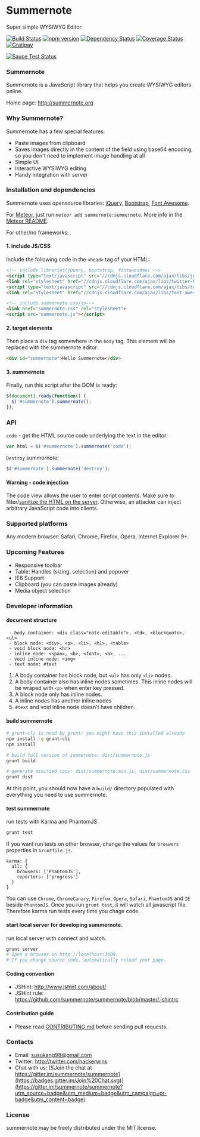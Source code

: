 # Summernote

Super simple WYSIWYG Editor.

[![Build Status](https://secure.travis-ci.org/summernote/summernote.svg)](http://travis-ci.org/summernote/summernote)
[![npm version](https://badge.fury.io/js/summernote.svg)](http://badge.fury.io/js/summernote)
[![Dependency Status](https://gemnasium.com/summernote/summernote.svg)](https://gemnasium.com/summernote/summernote)
[![Coverage Status](https://coveralls.io/repos/summernote/summernote/badge.svg?branch=develop&service=github)](https://coveralls.io/github/summernote/summernote?branch=develop)
[![Gratipay](https://img.shields.io/gratipay/HackerWins.svg)](https://gratipay.com/~HackerWins/)

[![Sauce Test Status](https://saucelabs.com/browser-matrix/summernoteis.svg)](https://saucelabs.com/u/summernoteis)

### Summernote
Summernote is a JavaScript library that helps you create WYSIWYG editors online.

Home page: <http://summernote.org>

### Why Summernote?

Summernote has a few special features:

* Paste images from clipboard
* Saves images directly in the content of the field using base64 encoding, so you don't need to implement image handling at all
* Simple UI
* Interactive WYSIWYG editing
* Handy integration with server

### Installation and dependencies

Summernote uses opensource libraries: [jQuery](http://jquery.com/), [Bootstrap](http://getbootstrap.com), [Font Awesome](https://github.com/FortAwesome/Font-Awesome).

For [Meteor](http://github.com/meteor/meteor), just run `meteor add summernote:summernote`. More info in the [Meteor README](meteor/README.md).

For other/no frameworks:

#### 1. include JS/CSS

Include the following code in the `<head>` tag of your HTML:

```html
<!-- include libraries(jQuery, bootstrap, fontawesome) -->
<script type="text/javascript" src="//cdnjs.cloudflare.com/ajax/libs/jquery/2.1.4/jquery.min.js"></script> 
<link rel="stylesheet" href="//cdnjs.cloudflare.com/ajax/libs/twitter-bootstrap/3.3.5/css/bootstrap.min.css" />
<script type="text/javascript" src="//cdnjs.cloudflare.com/ajax/libs/twitter-bootstrap/3.3.5/js/bootstrap.min.js"></script>
<link rel="stylesheet" href="//cdnjs.cloudflare.com/ajax/libs/font-awesome/4.3.0/css/font-awesome.min.css" />

<!-- include summernote css/js-->
<link href="summernote.css" rel="stylesheet">
<script src="summernote.js"></script>
```

#### 2. target elements

Then place a `div` tag somewhere in the `body` tag. This element will be replaced with the summernote editor.

```html
<div id="summernote">Hello Summernote</div>
```

#### 3. summernote

Finally, run this script after the DOM is ready:

```javascript
$(document).ready(function() {
  $('#summernote').summernote();
});
```

### API

`code` - get the HTML source code underlying the text in the editor:

```javascript
var html = $('#summernote').summernote('code');
```

`Destroy` summernote:

```javascript
$('#summernote').summernote('destroy');
```

#### Warning - code injection

The code view allows the user to enter script contents. Make sure to filter/[sanitize the HTML on the server](https://github.com/search?l=JavaScript&q=sanitize+html). Otherwise, an attacker can inject arbitrary JavaScript code into clients.

### Supported platforms

Any modern browser: Safari, Chrome, Firefox, Opera, Internet Explorer 9+.

### Upcoming Features
* Responsive toolbar
* Table: Handles (sizing, selection) and popover
* IE8 Support
* Clipboard (you can paste images already)
* Media object selection

### Developer information

#### document structure

```
 - body container: <div class="note-editable">, <td>, <blockquote>, <ul>
 - block node: <div>, <p>, <li>, <h1>, <table>
 - void block node: <hr>
 - inline node: <span>, <b>, <font>, <a>, ...
 - void inline node: <img>
 - text node: #text
```

1. A body container has block node, but `<ul>` has only `<li>` nodes.
2. A body container also has inline nodes sometimes. This inline nodes will be wraped with `<p>` when enter key pressed.
4. A block node only has inline nodes.
5. A inline nodes has another inline nodes
6. `#text` and void inline node doesn't have children.

#### build summernote
```bash
# grunt-cli is need by grunt; you might have this installed already
npm install -g grunt-cli
npm install

# build full version of summernote: dist/summernote.js
grunt build

# generate minified copy: dist/summernote.min.js, dist/summernote.css
grunt dist
```
At this point, you should now have a `build/` directory populated with everything you need to use summernote.

#### test summernote
run tests with Karma and PhantomJS
```bash
grunt test
```
If you want run tests on other browser,
change the values for `broswers` properties in `Gruntfile.js`.

```
karma: {
  all: {
    browsers: ['PhantomJS'],
    reporters: ['progress']
  }
}

```
You can use `Chrome`, `ChromeCanary`, `Firefox`, `Opera`, `Safari`, `PhantomJS` and `IE` beside `PhantomJS`.
Once you run `grunt test`, it will watch all javascript file. Therefore karma run tests every time you chage code.

#### start local server for developing summernote.
run local server with connect and watch.
```bash
grunt server
# Open a browser on http://localhost:3000.
# If you change source code, automatically reload your page.
```

#### Coding convention
* JSHint: http://www.jshint.com/about/
* JSHint rule: https://github.com/summernote/summernote/blob/master/.jshintrc

#### Contribution guide
* Please read [CONTRIBUTING.md](https://github.com/summernote/summernote/blob/develop/CONTRIBUTING.md) before sending pull requests.

### Contacts
* Email: susukang98@gmail.com
* Twitter: http://twitter.com/hackerwins
* Chat with us:
[![Join the chat at https://gitter.im/summernote/summernote](https://badges.gitter.im/Join%20Chat.svg)](https://gitter.im/summernote/summernote?utm_source=badge&utm_medium=badge&utm_campaign=pr-badge&utm_content=badge)

### License
summernote may be freely distributed under the MIT license.
